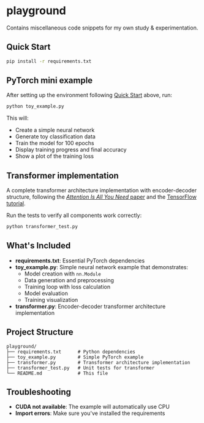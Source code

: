 # playground

Contains miscellaneous code snippets for my own study & experimentation.

## Quick Start

```bash
pip install -r requirements.txt
```

## PyTorch mini example

After setting up the environment following [Quick Start](#quick-start) above, run:

```bash
python toy_example.py
```

This will:

- Create a simple neural network
- Generate toy classification data
- Train the model for 100 epochs
- Display training progress and final accuracy
- Show a plot of the training loss

## Transformer implementation

A complete transformer architecture implementation with encoder-decoder structure, following the
[_Attention Is All You Need_ paper](https://arxiv.org/abs/1706.03762) and the
[TensorFlow tutorial](https://www.tensorflow.org/text/tutorials/transformer).

Run the tests to verify all components work correctly:

```bash
python transformer_test.py
```

## What's Included

- **requirements.txt**: Essential PyTorch dependencies
- **toy_example.py**: Simple neural network example that demonstrates:
  - Model creation with `nn.Module`
  - Data generation and preprocessing
  - Training loop with loss calculation
  - Model evaluation
  - Training visualization
- **transformer.py**: Encoder-decoder transformer architecture implementation

## Project Structure

```
playground/
├── requirements.txt      # Python dependencies
├── toy_example.py        # Simple PyTorch example
├── transformer.py        # Transformer architecture implementation
├── transformer_test.py   # Unit tests for transformer
└── README.md             # This file
```

## Troubleshooting

- **CUDA not available**: The example will automatically use CPU
- **Import errors**: Make sure you've installed the requirements

